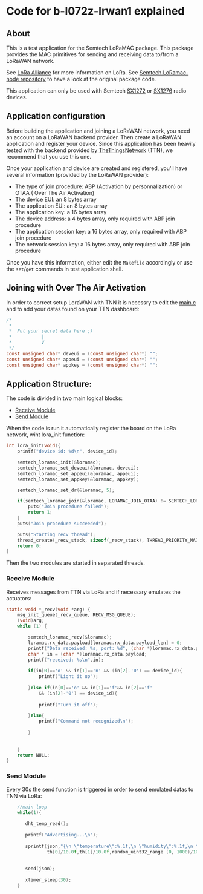 # Code for b-l072z-lrwan1 explained

## About

This is a test application for the Semtech LoRaMAC package. This package
provides the MAC primitives for sending and receiving data to/from a
LoRaWAN network.

See [LoRa Alliance](https://www.lora-alliance.org/) for more information on LoRa.
See [Semtech LoRamac-node repository](https://github.com/Lora-net/LoRaMac-node)
to have a look at the original package code.

This application can only be used with Semtech
[SX1272](https://semtech.my.salesforce.com/sfc/p/#E0000000JelG/a/440000001NCE/v_VBhk1IolDgxwwnOpcS_vTFxPfSEPQbuneK3mWsXlU) or
[SX1276](https://semtech.my.salesforce.com/sfc/p/#E0000000JelG/a/2R0000001OKs/Bs97dmPXeatnbdoJNVMIDaKDlQz8q1N_gxDcgqi7g2o) radio devices.

## Application configuration

Before building the application and joining a LoRaWAN network, you need an
account on a LoRaWAN backend provider. Then create a LoRaWAN application and
register your device.
Since this application has been heavily tested with the backend provided by
[TheThingsNetwork](https://www.thethingsnetwork.org/) (TTN), we recommend that
you use this one.

Once your application and device are created and registered, you'll have
several information (provided by the LoRaWAN provider):

* The type of join procedure: ABP (Activation by personnalization) or OTAA (
  Over The Air Activation)
* The device EUI: an 8 bytes array
* The application EUI: an 8 bytes array
* The application key: a 16 bytes array
* The device address: a 4 bytes array, only required with ABP join procedure
* The application session key: a 16 bytes array, only required with ABP join procedure
* The network session key: a 16 bytes array, only required with ABP join procedure

Once you have this information, either edit the `Makefile` accordingly or
use the `set`/`get` commands in test application shell.

## Joining with Over The Air Activation

In order to correct setup LoraWAN with TNN it is necessry to edit the [main.c](.main.c) and to add your datas found on your TTN dashboard:
```c
/*
 * 
 *  Put your secret data here ;)
 *           |
 *           V
 */
const unsigned char* deveui = (const unsigned char*) "";
const unsigned char* appeui = (const unsigned char*) "";
const unsigned char* appkey = (const unsigned char*) "";

```
## Application Structure:
The code is divided in two main logical blocks:
- [Receive Module](###receive-module)
- [Send Module](###send-module)

When the code is run it automatically register the board on the LoRa network, wiht lora_init function:
```c
int lora_init(void){
    printf("device id: %d\n", device_id);

    semtech_loramac_init(&loramac);
    semtech_loramac_set_deveui(&loramac, deveui);
    semtech_loramac_set_appeui(&loramac, appeui);
    semtech_loramac_set_appkey(&loramac, appkey);

    semtech_loramac_set_dr(&loramac, 5);

    if(semtech_loramac_join(&loramac, LORAMAC_JOIN_OTAA) != SEMTECH_LORAMAC_JOIN_SUCCEEDED){
        puts("Join procedure failed");
        return 1;
    }
    puts("Join procedure succeeded");

    puts("Starting recv thread");
    thread_create(_recv_stack, sizeof(_recv_stack), THREAD_PRIORITY_MAIN - 1, 0, _recv, NULL, "recv thread");
    return 0;
}

```
Then the two modules are started in separated threads.

### Receive Module
Receives messages from TTN via LoRa and if necessary emulates the actuators:
```c
static void *_recv(void *arg) {
    msg_init_queue(_recv_queue, RECV_MSG_QUEUE);
    (void)arg;
    while (1) {

        semtech_loramac_recv(&loramac);
        loramac.rx_data.payload[loramac.rx_data.payload_len] = 0;
        printf("Data received: %s, port: %d", (char *)loramac.rx_data.payload, loramac.rx_data.port);
        char * in = (char *)loramac.rx_data.payload;
		printf("received: %s\n",in);
        
        if(in[0]=='o' && in[1]=='n' && (in[2]-'0') == device_id){
            printf("Light it up");
                
        }else if(in[0]=='o' && in[1]=='f'&& in[2]=='f'
            && (in[2]-'0') == device_id){
            
            printf("Turn it off");

        }else{
            printf("Command not recognized\n");
            
        }
    
       
    }
    return NULL;
}
```

### Send Module
Every 30s the send function is triggered in order to send emulated datas to TNN via LoRa:
```c
    //main loop
    while(1){
        
       dht_temp_read();
       
       printf("Advertising...\n");
       
       sprintf(json,"{\n \"temperature\":%.1f,\n \"humidity\":%.1f,\n \"last_awake\":%.1f\n}",
               th[0]/10.0f,th[1]/10.0f,random_uint32_range (0, 1000)/10.0f );
    
            
       send(json);
        
       xtimer_sleep(30);
    }
```
